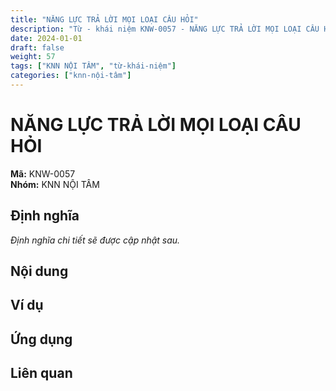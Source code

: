 ```yaml
---
title: "NĂNG LỰC TRẢ LỜI MỌI LOẠI CÂU HỎI"
description: "Từ - khái niệm KNW-0057 - NĂNG LỰC TRẢ LỜI MỌI LOẠI CÂU HỎI"
date: 2024-01-01
draft: false
weight: 57
tags: ["KNN NỘI TÂM", "từ-khái-niệm"]
categories: ["knn-nội-tâm"]
---
```


# NĂNG LỰC TRẢ LỜI MỌI LOẠI CÂU HỎI

**Mã:** KNW-0057  
**Nhóm:** KNN NỘI TÂM

## Định nghĩa

*Định nghĩa chi tiết sẽ được cập nhật sau.*

## Nội dung

<!-- Nội dung chi tiết sẽ được điền vào đây -->

## Ví dụ

<!-- Ví dụ minh họa -->

## Ứng dụng

<!-- Cách ứng dụng từ/khái niệm này trong thực tế -->

## Liên quan

<!-- Các từ/khái niệm liên quan khác -->
